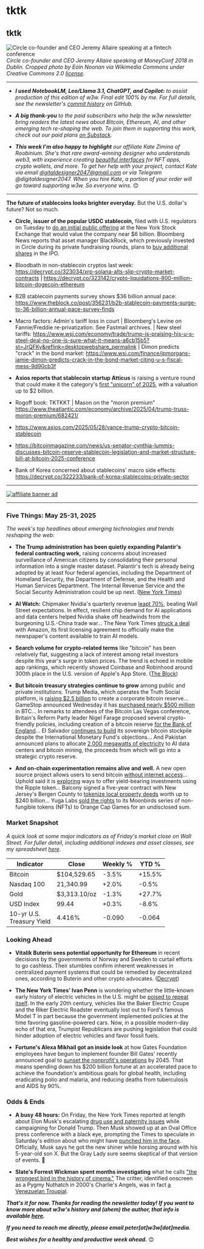 <!--

Drafting some news summaries below for articles using following prompt to Brave's in-browser chatbot Leo/Llama 3.1 8B:

I'm thinking of using the news article in this browser tab in my upcoming newsletter, which contains a bulleted list summarizing important tech news each week. Could you please summarize this story in a paragraph of 1-2 sentences, written in a style that I could use for my newsletter? Do not include a headline.

-->

# tktk
## tktk

![Circle co-founder and CEO Jeremy Allaire speaking at a fintech conference](https://w3w.news/img/allaire-wikimedia-1920.jpg)
*Circle co-founder and CEO Jeremy Allaire speaking at MoneyConf 2018 in Dublin. Cropped photo by Eóin Noonan via Wikimedia Commons under Creative Commons 2.0 [license](https://creativecommons.org/licenses/by/2.0/).*

<hr>

- _**I used NotebookLM, Leo/Llama 3.1, ChatGPT, and Copilot:** to assist production of this edition of w3w. Final edit 100% by me. For full details, see the newsletter's [commit history](https://github.com/peteramckay/w3wnewsletter/commits) on GitHub._ <!-- Edit listed AIs as needed before final publication. -->

- _**A big thank-you** to the paid subscribers who help the w3w newsletter bring readers the latest news about Bitcoin, Ethereum, AI, and other emerging tech re-shaping the web. To join them in supporting this work, check out our paid plans [on Substack](https://w3wnews.substack.com/subscribe)._

- _**This week I'm also happy to highlight** our affiliate Kate Zimina of Roobinium. She's that rare award-winning designer who understands web3, with experience creating [beautiful interfaces](https://dribbble.com/roobinium) for NFT apps, crypto wallets, and more. To get her help with your project, contact Kate via email digitaldesigner2047@gmail.com or via Telegram @digitaldesigner2047. When you hire Kate, a portion of your order will go toward supporting w3w. So everyone wins._ 😊

<hr>

**The future of stablecoins looks brighter everyday.** But the U.S. dollar's future? Not so much.

<!-- Transitions. Yadda yadda yadda... -->

- **Circle, issuer of the popular USDC stablecoin,** filed with U.S. regulators on Tuesday to [do an initial public offering](https://www.cnbc.com/2025/05/27/stablecoin-issuer-circle-kicks-off-its-ipo-targeting-a-nearly-6-billion-valuation.html) at the New York Stock Exchange that would value the company near $6 billion. Bloomberg News reports that asset manager BlackRock, which previously invested in Circle during its private fundraising rounds, plans to [buy additional shares](https://www.theblock.co/post/356062/blackrock-plans-to-purchase-approximately-10-of-circles-ipo-shares-bloomberg) in the IPO.

- Bloodbath in non-stablecoin cryptos last week: https://decrypt.co/323034/xrp-solana-alts-slip-crypto-market-contracts | https://decrypt.co/323142/crypto-liquidations-800-million-bitcoin-dogecoin-ethereum

- B2B stablecoin payments survey shows $36 billion annual pace: https://www.theblock.co/post/356231/b2b-stablecoin-payments-surge-to-36-billion-annual-pace-survey-finds

- Macro factors: Admin's tariff loss in court | Bloomberg's Levine on Fannie/Freddie re-privatization. See Fastmail archives. | New steel tariffs: https://www.wsj.com/economy/trade/trump-is-praising-his-u-s-steel-deal-no-one-is-sure-what-it-means-a6cb15b5?st=JrQFKy&reflink=desktopwebshare_permalink | Dimon predicts "crack" in the bond market: https://www.wsj.com/finance/jpmorgans-jamie-dimon-predicts-crack-in-the-bond-market-citing-u-s-fiscal-mess-9d90cb3f

- **Axios reports that stablecoin startup Atticus** is raising a venture round that could make it the category's [first "unicorn" of 2025](https://www.theblock.co/post/356431/stablecoin-startup-atticus-nears-2-billion-valuation-following-raise-led-by-defense-tech-firm-ceo-report), with a valuation up to $2 billion.

- Rogoff book: TKTKKT | Mason on the "moron premium" https://www.theatlantic.com/economy/archive/2025/04/trump-truss-moron-premium/682421/

- https://www.axios.com/2025/05/28/vance-trump-crypto-bitcoin-stablecoin

- https://bitcoinmagazine.com/news/us-senator-cynthia-lummis-discusses-bitcoin-reserve-stablecoin-legislation-and-market-structure-bill-at-bitcoin-2025-conference

- Bank of Korea concerned about stablecoins' macro side effects: https://decrypt.co/322233/bank-of-korea-stablecoins-private-sector

 <hr>

 [![affiliate banner ad](https://w3w.news/img/affiliate-kz-letter.png)](
 https://dribbble.com/roobinium)

 <hr>

### Five Things: May 25-31, 2025

*The week's top headlines about emerging technologies and trends reshaping the web:*

- **The Trump administration has been quietly expanding Palantir's federal contracting work,** raising concerns about increased surveillance of American citizens by consolidating their personal information into a single master dataset. Palantir's tech is already being adopted by at least four federal agencies, including the Department of Homeland Security, the Department of Defense, and the Health and Human Services Department. The Internal Revenue Service and the Social Security Administration could be up next. ([New York Times](https://news.google.com/read/CBMihwFBVV95cUxQY3g5bE9MTENNcFFaVkNkTjFydTlDc1cxcVR2T09ocTBuUDlZbzJNUU04clVDUUFrRnBMSDlRSXhVMlJIT3dNb1JVMkhqUTZHVlk3NjlDVHpibzhNUzViRHFFM3JKSVl0Y2ZZUjd2M1I4bWhEX1BmX29CY3JnTVU1TldGa3dtUVU?hl=en-US&gl=US&ceid=US%3Aen)) <!-- Draft summary by Leo/Llama 3.1 8B -->

- **AI Watch:** Chipmaker Nvidia's quarterly revenue [leapt 70%](https://news.google.com/read/CBMicEFVX3lxTFB5Q3hXNHlfbUlJbnJGRVVwTHlWck9wUTNoLUFhUy1xaXB0eEg3b1E0MjI4Tkthakp6ZHVIRkhnZDJ0NlVtTTMzTHhZeG9MVFJXMU1YM2F6M2N6QnVvT2xubXUyZTZCQ2xsWVJ2dkNDcEg?hl=en-US&gl=US&ceid=US%3Aen), beating Wall Street expectations. In effect, resilient chip demand for AI applications and data centers helped Nvidia shake off headwinds from the burgeoning U.S.-China trade war... The New York Times [struck a deal](https://www.theverge.com/news/676291/new-york-times-ai-deal-amazon) with Amazon, its first licensing agreement to officially make the newspaper's content available to train AI models.

- **Search volume for crypto-related terms** like "bitcoin" has been relatively flat, suggesting a lack of interest among retail investors despite this year's surge in token prices. The trend is echoed in mobile app rankings, which recently showed Coinbase and Robinhood around 300th place in the U.S. version of Apple's App Store. ([The Block](https://www.theblock.co/post/355861/crypto-search-trends-and-app-rankings-show-tepid-engagement-despite-recent-surge))

- **But bitcoin treasury strategies continue to grow** among public and private institutions. Trump Media, which operates the Truth Social platform, is [raising $2.5 billion](https://www.theverge.com/news/674684/trump-media-bitcoin-treasury-deal) to create a corporate bitcoin reserve... GameStop announced Wednesday it has [purchased nearly $500 million](https://finance.yahoo.com/news/gamestop-slides-another-6-investors-184202107.html) in BTC... In remarks to attendees of the Bitcoin Las Vegas conference, Britain's Reform Party leader Nigel Farage proposed several crypto-friendly policies, including creation of a bitcoin reserve [for the Bank of England](https://decrypt.co/323180/nigel-farage-slash-crypto-capital-gains-bitcoin-reserve)... El Salvador [continues to build](https://decrypt.co/322374/el-salvador-defies-imf-again-fresh-bitcoin-purchase) its sovereign bitcoin stockpile despite the International Monetary Fund's objections... And Pakistan announced plans to allocate [2,000 megawatts of electricity](https://news.google.com/read/CBMi5wFBVV95cUxPNnFmaS0zeVdZR2U0QVNuVS1QM0VOYlNrWnVKSVJZMUphYVI3UnZIR2xoYWw2dnp4eFd0bVptbFVGT1VsOFpwTnZfd2lXVVpFaTlsdV9za3BsZWx4aDh3a0VZWlFXSnVTRDBfazJjWDU2bWxuemhRLVhjRWp4cjFfN19xck1mRl9tY0pmbDFmZUxZX09pUDBVNHhiR2E5bWFEZDBJeEtkMEZReXh6dFZLWnJPRXRWclVOUW1kZ0Zsc3FVWHJvcm92cDFBaHJ3NzF6aXl5c3lyZ0lVVEk5ZzFEMzJPNzRwQms?hl=en-US&gl=US&ceid=US%3Aen) to AI data centers and bitcoin mining, the proceeds from which will go into a strategic crypto reserve.

- **And on-chain experimentation remains alive and well.** A new open source project allows users to send bitcoin [without internet access](https://decrypt.co/322192/project-send-bitcoin-without-internet-access)... Uphold said it is [exploring](https://www.theblock.co/post/356434/uphold-teases-xrp-yield-and-relaunching-crypto-debit-card-in-us) ways to offer yield-bearing investments using the Ripple token... Balcony signed a five-year contract with New Jersey's Bergen County to [tokenize local property deeds](https://cointelegraph.com/news/new-jersey-county-tokenize-240-billion-property-deeds) worth up to $240 billion... Yuga Labs [sold the rights](https://decrypt.co/323189/bored-ape-maker-sells-moonbirds-gaming-startup) to its Moonbirds series of non-fungible tokens (NFTs) to Orange Cap Games for an undisclosed sum.


### Market Snapshot

*A quick look at some major indicators as of Friday's market close on Wall Street. For fuller detail, including additional indexes and asset classes, see my spreadsheet [here](https://docs.google.com/spreadsheets/d/11XuSerOv1DG7vFWAkwoXehOe4G4xDMm6LSNL7SAL4vA/edit?usp=sharing).*

| Indicator     | Close         |  Weekly %     |  YTD %       
| ------------- | ------------- | ------------- | ------------- |
| Bitcoin       | $104,529.65 | -3.5% | +15.5% |
| Nasdaq 100    | 21,340.99 | +2.0% | -0.5% |
| Gold          | $3,313.10/oz | -1.3% | +27.7% |
| USD Index     | 99.44 | +0.3% | -8.6% |
| 10-yr U.S.<br> Treasury Yield | 4.416% | -0.090 | -0.064 |

### Looking Ahead

- **Vitalik Buterin sees potential opportunity for Ethereum** in recent decisions by the governments of Norway and Sweden to curtail efforts to go cashless. Their stumbles confirm inherent weaknesses in centralized payment systems that could be remedied by decentralized ones, according to Buterin and other crypto advocates. ([Decrypt](https://decrypt.co/322398/vitalik-buterin-ethereum-sweden-norway-cashless))

- **The New York Times' Ivan Penn** is wondering whether the little-known early history of electric vehicles in the U.S. might be [poised to repeat itself](https://news.google.com/read/CBMif0FVX3lxTE5Qa2tTMHdhQTJJeklzbTVBZ0xSbkhTenNsOFc5VnlpNEctNjQwVUxxR09ZNlRDUUZhUjZ3blU1d0ZwVkhUU2hoMlZlTHlod2hKYmlZb0VDSG1zQVhScE9aaUc4Ni1QQW1DRnFkOHpoamE4NWR6dVdnVGE3VTJjN0E?hl=en-US&gl=US&ceid=US%3Aen). In the early 20th century, vehicles like the Baker Electric Coupe and the Riker Electric Roadster eventually lost out to Ford's famous Model T in part because the government implemented policies at the time favoring gasoline-powered cars. Now, in a possible modern-day echo of that era, Trumpist Republicans are pushing legislation that could hinder adoption of electric vehicles and favor fossil fuels.

- **Fortune's Alexa Mikhail got an inside look** at how Gates Foundation employees have begun to implement founder Bill Gates' recently announced goal to [sunset the nonprofit's operations](https://fortune.com/2025/05/28/bill-gates-foundation-200-billion-philanthropy-international-aid/?tpcc=NL_Marketing) by 2045. That means spending down his $200 billion fortune at an accelerated pace to achieve the foundation's ambitious goals for global health, including eradicating polio and malaria, and reducing deaths from tuberculosis and AIDS by 90%.

### Odds & Ends

- **A busy 48 hours:** On Friday, the New York Times reported at length about Elon Musk's escalating [drug use and paternity issues](https://news.google.com/read/CBMifkFVX3lxTE1xdl8zVkxlTEpYQXJaZml2TUFtaGlwbnBaQlUyUmlEeDNVR3NKaGtacHNhYUhObEpRLWtPd2xCTVBVaXZXUE84aVFrMnp3Umh6WGJ6UklIQkprdThfX1NhbDhrWlItZkxuMTFDZHYyUkJFdWFaSEF4ZHAzbzFIdw?hl=en-US&gl=US&ceid=US%3Aen) while campaigning for Donald Trump. Then Musk showed up at an Oval Office press conference with a black eye, prompting the Times to speculate in Saturday's edition about who might have [punched him in the face](https://news.google.com/read/CBMie0FVX3lxTE02b0dGZGhFaHZqNHJJWXlEWm9kbXF0dUdDU1N3eEEyTXdvazBxMUZvYzREclczN3ZPQ0J1NG8zMGZlQlBrNjNfNkFqZ095dHlRMDdWYTQxMTE2ckg2QnZNVHk1cVZLbllIc0VlbktJUTBwUk1JV3htMlllZw?hl=en-US&gl=US&ceid=US%3Aen). Officially, Musk says he got the new shiner while horsing around with his 5-year-old son X. But the Gray Lady sure seems skeptical of that version of events. 🤨

- **Slate's Forrest Wickman spent months investigating** what he calls ["the wrongest bird in the history of cinema."](https://x.com/ForrestW/status/1921725033837129751) The critter, identified onscreen as a Pygmy Nuthatch in 2000's Charlie's Angels, was in fact [a Venezuelan Troupial](https://slate.com/culture/2025/05/birds-movies-charlies-angels-2000-pygmy-nuthatch.html).

_**That's it for now. Thanks for reading the newsletter today! If you want to know more about w3w's history and (ahem) the author, that info is available [here](https://w3wnews.substack.com/about).**_

_**If you need to reach me directly, please email peter[at]w3w[dot]media.**_

_**Best wishes for a healthy and productive week ahead.**_ 😊
